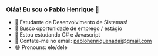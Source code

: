 ### Oláa! Eu sou o Pablo Henrique 👋
- 🔭 Estudante de Desenvolvimento de Sistemas!
- 🍳 Busco oportunidade de emprego / estágio
- 🌱 Estou estudando C# e Javascript
- 💬 Contate-me no email: pablohenriquenadai@gmail.com
- 😄 Pronouns: ele/dele
